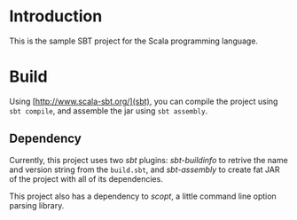 Introduction
============

This is the sample SBT project for the Scala programming language.


Build
=====

Using [http://www.scala-sbt.org/](sbt), you can compile the project
using `sbt compile`, and assemble the jar using `sbt assembly`.

Dependency
----------

Currently, this project uses two *sbt* plugins: *sbt-buildinfo* to
retrive the name and version string from the `build.sbt`, and
*sbt-assembly* to create fat JAR of the project with all of its
dependencies.

This project also has a dependency to *scopt*, a little command line
option parsing library.
